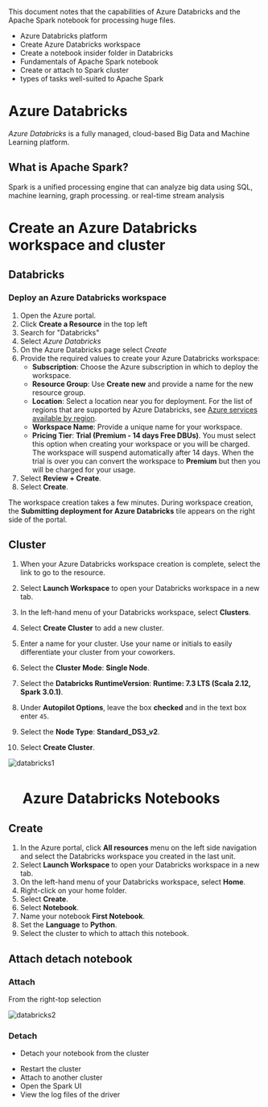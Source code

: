 This document notes that the capabilities of Azure Databricks and the Apache Spark notebook for processing huge files.

* Azure Databricks platform
* Create Azure Databricks workspace
* Create a notebook insider folder in Databricks
* Fundamentals of Apache Spark notebook
* Create or attach to Spark cluster
* types of tasks well-suited to Apache Spark



# Azure Databricks

*Azure Databricks* is a fully managed, cloud-based Big Data and Machine Learning platform.



## What is Apache Spark?

Spark is a unified processing engine that can analyze big data using SQL, machine learning, graph processing. or real-time stream analysis



# Create an Azure Databricks workspace and cluster

## Databricks

### Deploy an Azure Databricks workspace

1. Open the Azure portal.
2. Click **Create a Resource** in the top left
3. Search for "Databricks"
4. Select *Azure Databricks*
5. On the Azure Databricks page select *Create*
6. Provide the required values to create your Azure Databricks workspace:
   - **Subscription**: Choose the Azure subscription in which to deploy the workspace.
   - **Resource Group**: Use **Create new** and provide a name for the new resource group.
   - **Location**: Select a location near you for deployment. For the list of regions that are supported by Azure Databricks, see [Azure services available by region](https://azure.microsoft.com/regions/services/).
   - **Workspace Name**: Provide a unique name for your workspace.
   - **Pricing Tier**: **Trial (Premium - 14 days Free DBUs)**. You must select this option when creating your workspace or you will be charged. The workspace will suspend automatically after 14 days. When the trial is over you can convert the workspace to **Premium** but then you will be charged for your usage.
7. Select **Review + Create**.
8. Select **Create**.

The workspace creation takes a few minutes. During workspace creation, the **Submitting deployment for Azure Databricks** tile appears on the right side of the portal. 



## Cluster

1. When your Azure Databricks workspace creation is complete, select the link to go to the resource.
2. Select **Launch Workspace** to open your Databricks workspace in a new tab.
3. In the left-hand menu of your Databricks workspace, select **Clusters**.
4. Select **Create Cluster** to add a new cluster.

1. Enter a name for your cluster. Use your name or initials to easily differentiate your cluster from your coworkers.
2. Select the **Cluster Mode**: **Single Node**.
3. Select the **Databricks RuntimeVersion**: **Runtime: 7.3 LTS (Scala 2.12, Spark 3.0.1)**.
4. Under **Autopilot Options**, leave the box **checked** and in the text box enter `45`.
5. Select the **Node Type**: **Standard_DS3_v2**.
6. Select **Create Cluster**.

![databricks1](/Users/xiao/Projects/git/Microsoft-Azure-Data-Science/Images/databricks1.png)



# 　Azure Databricks Notebooks

## Create

1. In the Azure portal, click **All resources** menu on the left side navigation and select the Databricks workspace you created in the last unit.
2. Select **Launch Workspace** to open your Databricks workspace in a new tab.
3. On the left-hand menu of your Databricks workspace, select **Home**.
4. Right-click on your home folder.
5. Select **Create**.
6. Select **Notebook**.
7. Name your notebook **First Notebook**.
8. Set the **Language** to **Python**.
9. Select the cluster to which to attach this notebook.

## Attach detach notebook 

### Attach

From the right-top selection

![databricks2](/Users/xiao/Projects/git/Microsoft-Azure-Data-Science/Images/databricks2.png)



### Detach

* Detach your notebook from the cluster

- Restart the cluster
- Attach to another cluster
- Open the Spark UI
- View the log files of the driver


